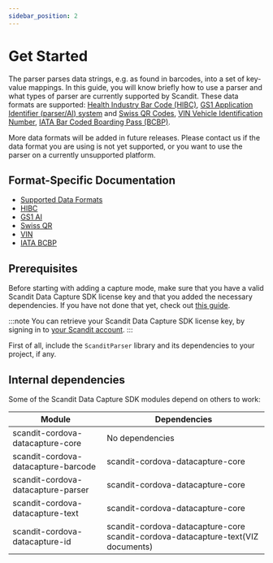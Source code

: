 ```yaml
---
sidebar_position: 2
---
```


# Get Started

The parser parses data strings, e.g. as found in barcodes, into a set of key-value mappings. In this guide, you will know briefly how to use a parser and what types of parser are currently supported by Scandit. These data formats are supported: [Health Industry Bar Code (HIBC)](https://docs.scandit.com/data-capture-sdk/cordova/parser/hibc.html), [GS1 Application Identifier (parser/AI) system](https://docs.scandit.com/data-capture-sdk/cordova/parser/gs1ai.html) and [Swiss QR Codes](https://docs.scandit.com/data-capture-sdk/cordova/parser/swissqr.html), [VIN Vehicle Identification Number](https://docs.scandit.com/data-capture-sdk/cordova/parser/vin.html), [IATA Bar Coded Boarding Pass (BCBP)](https://docs.scandit.com/data-capture-sdk/cordova/parser/iata-bcbp.html).

More data formats will be added in future releases. Please contact us if the data format you are using is not yet supported, or you want to use the parser on a currently unsupported platform.

## Format-Specific Documentation

- [Supported Data Formats](https://docs.scandit.com/data-capture-sdk/cordova/parser/formats.html)
- [HIBC](https://docs.scandit.com/data-capture-sdk/cordova/parser/hibc.html)
- [GS1 AI](https://docs.scandit.com/data-capture-sdk/cordova/parser/gs1ai.html)
- [Swiss QR](https://docs.scandit.com/data-capture-sdk/cordova/parser/swissqr.html)
- [VIN](https://docs.scandit.com/data-capture-sdk/cordova/parser/vin.html)
- [IATA BCBP](https://docs.scandit.com/data-capture-sdk/cordova/parser/iata-bcbp.html)

## Prerequisites

Before starting with adding a capture mode, make sure that you have a valid Scandit Data Capture SDK license key and that you added the necessary dependencies. If you have not done that yet, check out [this guide](../add-sdk.md).

:::note
You can retrieve your Scandit Data Capture SDK license key, by signing in to [your Scandit account](https://ssl.scandit.com/dashboard/sign-in).
:::

First of all, include the `ScanditParser` library and its dependencies to your project, if any.

## Internal dependencies

Some of the Scandit Data Capture SDK modules depend on others to work:

| Module                              | Dependencies                                                                     |
| ----------------------------------- | -------------------------------------------------------------------------------- |
| scandit-cordova-datacapture-core    | No dependencies                                                                  |
| scandit-cordova-datacapture-barcode | scandit-cordova-datacapture-core                                                 |
| scandit-cordova-datacapture-parser  | scandit-cordova-datacapture-core                                                 |
| scandit-cordova-datacapture-text    | scandit-cordova-datacapture-core                                                 |
| scandit-cordova-datacapture-id      | scandit-cordova-datacapture-core scandit-cordova-datacapture-text(VIZ documents) |
